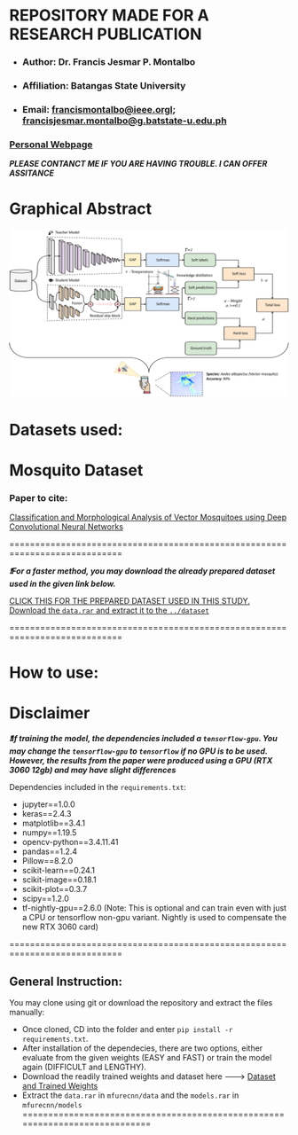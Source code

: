 # REPOSITORY MADE FOR A RESEARCH PUBLICATION

- ### Author: Dr. Francis Jesmar P. Montalbo
- ### Affiliation: Batangas State University
- ### Email: francismontalbo@ieee.orgl; francisjesmar.montalbo@g.batstate-u.edu.ph
### <p><a href="https://francismontalbo.github.io">Personal Webpage</a></p>
***PLEASE CONTANCT ME IF YOU ARE HAVING TROUBLE. I CAN OFFER ASSITANCE***

# Graphical Abstract

<img src="/graphics/graphical_abstract.jpg" alt="francis_montalbo_graphical_abstract_mosquito_KD_2021" width="1000">

# Datasets used: 
<h1><a href="https://drive.google.com/file/d/1aIlFzGdjhu9XFQkNtdk_n8qiM88zp3XY/view"></a>Mosquito Dataset</h1>
<h3>Paper to cite:</h3>
<p><a href="https://www.nature.com/articles/s41598-020-57875-1">Classification and Morphological Analysis of Vector Mosquitoes using Deep Convolutional Neural Networks</a></p>

============================================================================

***:heavy_exclamation_mark:For a faster method, you may download the already prepared dataset used in the given link below.*** 

<a href="https://drive.google.com/drive/u/2/folders/1ke0kWhgzjlBQkle4Z0Fh31dnl5ny_HLf">CLICK THIS FOR THE PREPARED DATASET USED IN THIS STUDY. Download the `data.rar` and extract it to the `../dataset`</a>

============================================================================

# How to use:
# Disclaimer
***:heavy_exclamation_mark:If training the model, the dependencies included a `tensorflow-gpu`. You may change the `tensorflow-gpu` to `tensorflow` if no GPU is to be used. However, the results from the paper were produced using a GPU (RTX 3060 12gb) and may have slight differences***

Dependencies included in the `requirements.txt`: 
- jupyter==1.0.0
- keras==2.4.3
- matplotlib==3.4.1
- numpy==1.19.5
- opencv-python==3.4.11.41
- pandas==1.2.4
- Pillow==8.2.0
- scikit-learn==0.24.1
- scikit-image==0.18.1
- scikit-plot==0.3.7
- scipy==1.2.0
- tf-nightly-gpu==2.6.0 (Note: This is optional and can train even with just a CPU or tensorflow non-gpu variant. Nightly is used to compensate the new RTX 3060 card)

============================================================================
## General Instruction:
You may clone using git or download the repository and extract the files manually:
- Once cloned, CD into the folder and enter `pip install -r requirements.txt`. 
- After installation of the dependecies, there are two options, either evaluate from the given weights (EASY and FAST) or train the model again (DIFFICULT and LENGTHY).
- Download the readily trained weights and dataset here ---> <a href="https://drive.google.com/drive/u/2/folders/1ke0kWhgzjlBQkle4Z0Fh31dnl5ny_HLf">Dataset and Trained Weights</a>
- Extract the `data.rar` in `mfurecnn/data` and the `models.rar` in `mfurecnn/models`
============================================================================
